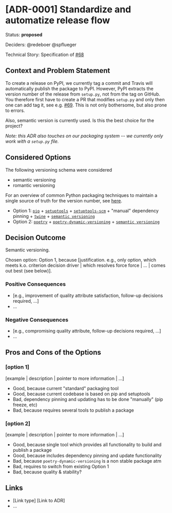# [ADR-0001] Standardize and automatize release flow

Status: **proposed**

Deciders: @redeboer @spflueger

Technical Story: Specification of [#68](https://github.com/ComPWA/expertsystem/issues/68)

## Context and Problem Statement

To create a release on PyPI, we currently tag a commit and Travis will automatically publish the package to PyPI. However, PyPI extracts the version number of the release from `setup.py`, not from the tag on GitHub. You therefore first have to create a PR that modifies `setup.py` and only then one can add tag it, see e.g. [#69](https://github.com/ComPWA/expertsystem/pull/69). This is not only bothersome, but also prone to errors.

Also, semantic version is currently used. Is this the best choice for the project?

*Note: this ADR also touches on our packaging system -- we currently only work with a `setup.py` file.*

## Considered Options

The following versioning schema were considered

* semantic versioning
* romantic versioning

For an overview of common Python packaging techniques to maintain a single source of truth for the version number, see [here](https://packaging.python.org/guides/single-sourcing-package-version/).

* Option 1: [`pip`](https://pypi.org/project/pip/) +
            [`setuptools`](https://pypi.org/project/setuptools/) +
            [`setuptools-scm`](https://pypi.org/project/setuptools-scm/) +
            "manual" dependency pinning +
            [`twine`](https://pypi.org/project/twine/) +
            [`semantic versioning`](https://semver.org/)
* Option 2: [`poetry`](https://pypi.org/project/poetry/) +
            [`poetry-dynamic-versioning`](https://pypi.org/project/poetry-dynamic-versioning) +
            [`semantic versioning`](https://semver.org/)

## Decision Outcome

Semantic versioning.

Chosen option: Option 1, because [justification. e.g., only option, which meets k.o. criterion decision driver | which resolves force force | … | comes out best (see below)].

### Positive Consequences <!-- optional -->

* [e.g., improvement of quality attribute satisfaction, follow-up decisions required, …]
* …

### Negative Consequences <!-- optional -->

* [e.g., compromising quality attribute, follow-up decisions required, …]
* …

## Pros and Cons of the Options <!-- optional -->

### [option 1]

[example | description | pointer to more information | …] <!-- optional -->

* Good, because current "standard" packaging tool
* Good, because current codebase is based on pip and setuptools
* Bad, dependency pinning and updating has to be done "manually"
  (pip freeze, etc)
* Bad, because requires several tools to publish a package

### [option 2]

[example | description | pointer to more information | …] <!-- optional -->

* Good, because single tool which provides all functionality to build and
  publish a package
* Good, because includes dependency pinning and update functionality
* Bad, because `poetry-dynamic-versioning` is a non stable package atm
* Bad, requires to switch from existing Option 1
* Bad, because quality & stability?

## Links <!-- optional -->

* [Link type] [Link to ADR] <!-- example: Refined by [ADR-0005](0005-example.md) -->
* … <!-- numbers of links can vary -->
